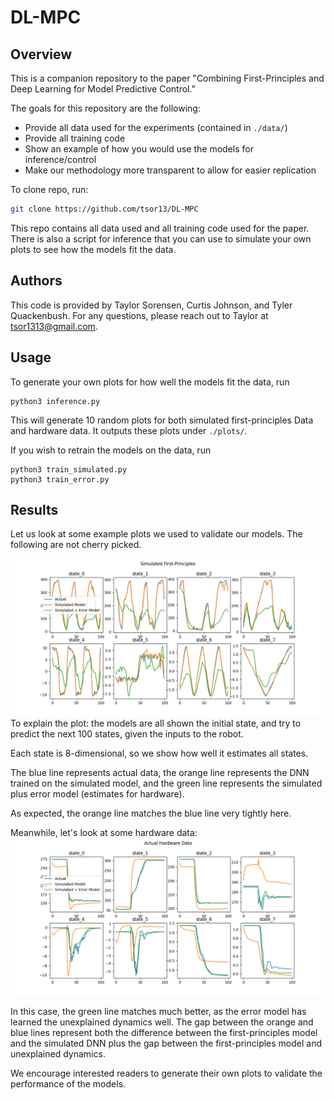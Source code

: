 # DL-MPC

## Overview

This is a companion repository to the paper "Combining First-Principles and Deep Learning for Model Predictive Control."

The goals for this repository are the following:
- Provide all data used for the experiments (contained in `./data/`)
- Provide all training code
- Show an example of how you would use the models for inference/control
- Make our methodology more transparent to allow for easier replication

To clone repo, run:
```bash
git clone https://github.com/tsor13/DL-MPC
```

This repo contains all data used and all training code used for the paper. There is also a script for inference that you can use to simulate your own plots to see how the models fit the data.

## Authors
This code is provided by Taylor Sorensen, Curtis Johnson, and Tyler Quackenbush. For any questions, please reach out to Taylor at tsor1313@gmail.com.

## Usage

To generate your own plots for how well the models fit the data, run
```
python3 inference.py
```
This will generate 10 random plots for both simulated first-principles Data and hardware data. It outputs these plots under `./plots/`.

If you wish to retrain the models on the data, run
```
python3 train_simulated.py
python3 train_error.py
```

## Results

Let us look at some example plots we used to validate our models. The following are not cherry picked.

![Simulated Data](plots/simulated0.png?raw=true "Simulated Data")
To explain the plot: the models are all shown the initial state, and try to predict the next 100 states, given the inputs to the robot.

Each state is 8-dimensional, so we show how well it estimates all states.

The blue line represents actual data, the orange line represents the DNN trained on the simulated model, and the green line represents the simulated plus error model (estimates for hardware).

As expected, the orange line matches the blue line very tightly here.

Meanwhile, let's look at some hardware data:
![Simulated Data](plots/hardware0.png?raw=true "Simulated Data")

In this case, the green line matches much better, as the error model has learned the unexplained dynamics well. The gap between the orange and blue lines represent both the difference between the first-principles model and the simulated DNN plus the gap between the first-principles model and unexplained dynamics.

We encourage interested readers to generate their own plots to validate the performance of the models.


